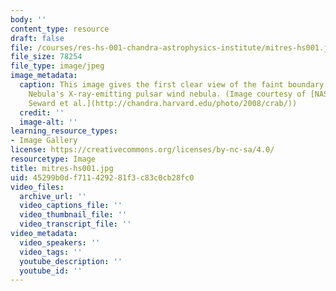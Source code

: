 ```yaml
---
body: ''
content_type: resource
draft: false
file: /courses/res-hs-001-chandra-astrophysics-institute/mitres-hs001.jpg
file_size: 78254
file_type: image/jpeg
image_metadata:
  caption: This image gives the first clear view of the faint boundary of the Crab
    Nebula's X-ray-emitting pulsar wind nebula. (Image courtesy of [NASA/CXC/SAO/F.
    Seward et al.](http://chandra.harvard.edu/photo/2008/crab/))
  credit: ''
  image-alt: ''
learning_resource_types:
- Image Gallery
license: https://creativecommons.org/licenses/by-nc-sa/4.0/
resourcetype: Image
title: mitres-hs001.jpg
uid: 45299b0d-f711-4292-81f3-c83c0cb28fc0
video_files:
  archive_url: ''
  video_captions_file: ''
  video_thumbnail_file: ''
  video_transcript_file: ''
video_metadata:
  video_speakers: ''
  video_tags: ''
  youtube_description: ''
  youtube_id: ''
---
```


